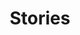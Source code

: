 ---
draft: true
title: Stories
description: 'Stories from Caribbean Ecological Services Field Office.'
nav: Stories
type: field-station
query: 'Caribbean Ecological Services Field Office'
section: articles
tags:
    - 'Caribbean Ecological Services Field Office'
    - 'Puerto Rico'
    - 'US Virgin Islands'
updated: 'August 27th, 2018'
---